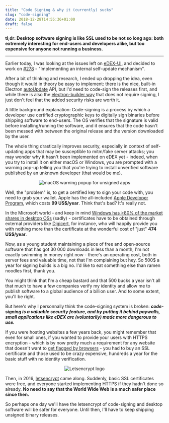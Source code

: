 ```yaml
---
title: "Code Signing & why it (currently) sucks"
slug: "code-signing"
date: 2018-12-28T14:55:36+01:00
draft: false
---
```


**tl;dr: Desktop software signing is like SSL used to be not so long ago: both extremely interesting for end-users and developers alike, but too expensive for anyone not running a business.**

--- 

Earlier today, I was looking at the issues left on [eDEX-UI](https://github.com/GitSquared/edex-ui), and decided to work on [#278](https://github.com/GitSquared/edex-ui/issues/278) - "Implementing an internal self-update mechanism".

After a bit of thinking and research, I ended up dropping the idea, even though it would in theory be easy to implement: there is the nice, built-in Electron [autoUpdate](https://electronjs.org/docs/api/auto-updater) API, but I'd need to code-sign the releases first, and while there is also the [electron-builder way](https://www.electron.build/auto-update) that does not require signing, I just don't feel that the added security risks are worth it.

A little background explanation: Code-signing is a process by which a developer use certified cryptographic keys to digitally sign binaries before shipping software to end-users. The OS verifies that the signature is valid before installing/running the software, and it ensures that the code hasn't been messed with between the original release and the version downloaded by the user.

The whole thing drastically improves security, especially in context of self-updating apps that may be susceptible to mitm/fake server attacks; you may wonder why it hasn't been implemented on eDEX yet - indeed, when you try to install it on either macOS or Windows, you are prompted with a warning pop-up telling you that you're trying to install unverified software published by an unknown developer (that would be me).

<p align="center">
	<img alt="macOS warning popup for unsigned apps" src="/img/code-signing/macOS-popup.png"/>
</p>

Well, the "problem" is, to get a certified key to sign your code with, you need to grab your wallet. Apple has the all-included [Apple Developer Program](https://developer.apple.com/programs), which costs **99 US$/year**. Think that's bad? It's really not.

In the Microsoft world - and keep in mind [Windows has >80% of the market shares in desktop OSs](https://en.wikipedia.org/wiki/Usage_share_of_operating_systems#Desktop_and_laptop_computers) (sadly) - certificates have to be obtained through external providers like [Digicert](https://www.digicert.com/code-signing/microsoft-authenticode.htm), for instance, who will happily provide you with nothing more than the certificate at the wonderful cost of "just" **474 US$/year**.

Now, as a young student maintaining a piece of free and open-source software that has got 30 000 downloads in less than a month, I'm not exactly swimming in money right now - there's an operating cost, both in server fees and valuable time, not that I'm complaining but hey. So 500$ a year for signing builds is a big no. I'd like to eat something else than ramen noodles first, thank you.

You might think that I'm a cheap bastard and that 500 bucks a year isn't all that much to have a few companies verify my identity and allow me to publish software to a global audience of a billion user. And to some extent, you'll be right.

But here's why I personnally think the code-signing system is broken: ***code-signing is a valuable security feature, and by putting it behind paywalls, small applications like eDEX are (voluntarily) made more dangerous to use.***

If you were hosting websites a few years back, you might remember that even for small ones, if you wanted to provide your users with HTTPS encryption - which is by now pretty much a requirement for any website that doesn't want to [get flagged by browsers](https://www.theregister.co.uk/2018/02/08/google_chrome_http_shame/) - you had to buy an SSL certificate and those used to be crazy expensive,  hundreds a year for the basic stuff with no identity verification.

<p align="center">
	<img alt="Letsencrypt logo" src="/img/code-signing/Letsencrypt.png"/>
</p>

Then, in 2016, [letsencrypt](https://letsencrypt.org) came along. Suddenly, basic SSL certificates were free, and everyone started implementing HTTPS if they hadn't done so already. **No need to say that the World Wide Web is a much safer place since then.**

So perhaps one day we'll have the letsencrypt of code-signing and desktop software will be safer for everyone. Until then, I'll have to keep shipping unsigned binary releases.